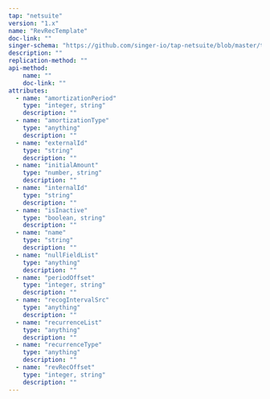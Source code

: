 ```yaml
---
tap: "netsuite"
version: "1.x"
name: "RevRecTemplate"
doc-link: ""
singer-schema: "https://github.com/singer-io/tap-netsuite/blob/master/tap_netsuite/schemas/RevRecTemplate.json"
description: ""
replication-method: ""
api-method:
    name: ""
    doc-link: ""
attributes:
  - name: "amortizationPeriod"
    type: "integer, string"
    description: ""
  - name: "amortizationType"
    type: "anything"
    description: ""
  - name: "externalId"
    type: "string"
    description: ""
  - name: "initialAmount"
    type: "number, string"
    description: ""
  - name: "internalId"
    type: "string"
    description: ""
  - name: "isInactive"
    type: "boolean, string"
    description: ""
  - name: "name"
    type: "string"
    description: ""
  - name: "nullFieldList"
    type: "anything"
    description: ""
  - name: "periodOffset"
    type: "integer, string"
    description: ""
  - name: "recogIntervalSrc"
    type: "anything"
    description: ""
  - name: "recurrenceList"
    type: "anything"
    description: ""
  - name: "recurrenceType"
    type: "anything"
    description: ""
  - name: "revRecOffset"
    type: "integer, string"
    description: ""
---
```

